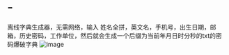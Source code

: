 # -
离线字典生成器，无需网络，输入 姓名全拼，英文名，手机号，出生日期，邮箱，历史密码，工作单位，然后就会生成一个后缀为当前年月日时分秒的txt的密码爆破字典
![image](https://user-images.githubusercontent.com/91373216/231778479-f2120b6c-ce7d-4648-bc67-7a144af188e2.png)
